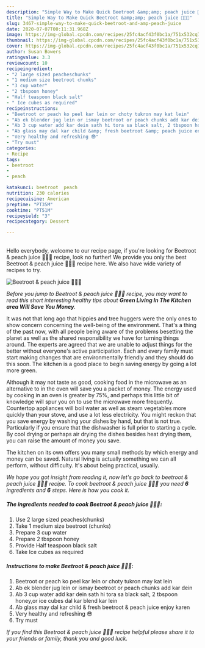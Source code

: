 ```yaml
---
description: "Simple Way to Make Quick Beetroot &amp;amp; peach juice 🍑🍯🍷"
title: "Simple Way to Make Quick Beetroot &amp;amp; peach juice 🍑🍯🍷"
slug: 3467-simple-way-to-make-quick-beetroot-and-amp-peach-juice
date: 2020-07-07T00:11:31.968Z
image: https://img-global.cpcdn.com/recipes/25fc4acf43f0bc1a/751x532cq70/beetroot-peach-juice-🍑🍯🍷-recipe-main-photo.jpg
thumbnail: https://img-global.cpcdn.com/recipes/25fc4acf43f0bc1a/751x532cq70/beetroot-peach-juice-🍑🍯🍷-recipe-main-photo.jpg
cover: https://img-global.cpcdn.com/recipes/25fc4acf43f0bc1a/751x532cq70/beetroot-peach-juice-🍑🍯🍷-recipe-main-photo.jpg
author: Susan Bowers
ratingvalue: 3.3
reviewcount: 10
recipeingredient:
- "2 large sized peacheschunks"
- "1 medium size beetroot chunks"
- "3 cup water"
- "2 tbspoon honey"
- "Half teaspoon black salt"
- " Ice cubes as required"
recipeinstructions:
- "Beetroot or peach ko peel kar lein or choty tukron may kat lein"
- "Ab ek blender jug lein or ismay beetroot or peach chunks add kar dein"
- "Ab 3 cup water add kar dein sath hi tora sa black salt, 2 tbspoon honey,or ice cubes dal kar blend kar lein"
- "Ab glass may dal kar child &amp; fresh beetroot &amp; peach juice enjoy karen"
- "Very healthy and refreshing 😎"
- "Try must"
categories:
- Recipe
tags:
- beetroot
- 
- peach

katakunci: beetroot  peach 
nutrition: 230 calories
recipecuisine: American
preptime: "PT35M"
cooktime: "PT51M"
recipeyield: "3"
recipecategory: Dessert

---
```

<br>
Hello everybody, welcome to our recipe page, if you're looking for Beetroot &amp; peach juice 🍑🍯🍷 recipe, look no further! We provide you only the best Beetroot &amp; peach juice 🍑🍯🍷 recipe here. We also have wide variety of recipes to try.
<br>


![Beetroot &amp; peach juice 🍑🍯🍷](https://img-global.cpcdn.com/recipes/25fc4acf43f0bc1a/751x532cq70/beetroot-peach-juice-🍑🍯🍷-recipe-main-photo.jpg)

<i>Before you jump to Beetroot &amp; peach juice 🍑🍯🍷 recipe, you may want to read this short interesting healthy tips about 
<strong>Green Living In The Kitchen area Will Save You Money</strong>.</i>
</br>

It was not that long ago that hippies and tree huggers were the only ones to show concern concerning the well-being of the environment. That's a thing of the past now, with all people being aware of the problems besetting the planet as well as the shared responsibility we have for turning things around. The experts are agreed that we are unable to adjust things for the better without everyone's active participation. Each and every family must start making changes that are environmentally friendly and they should do this soon. The kitchen is a good place to begin saving energy by going a lot more green.

Although it may not taste as good, cooking food in the microwave as an alternative to in the oven will save you a packet of money. The energy used by cooking in an oven is greater by 75%, and perhaps this little bit of knowledge will spur you on to use the microwave more frequently. Countertop appliances will boil water as well as steam vegetables more quickly than your stove, and use a lot less electricity. You might reckon that you save energy by washing your dishes by hand, but that is not true. Particularly if you ensure that the dishwasher is full prior to starting a cycle. By cool drying or perhaps air drying the dishes besides heat drying them, you can raise the amount of money you save.

The kitchen on its own offers you many small methods by which energy and money can be saved. Natural living is actually something we can all perform, without difficulty. It's about being practical, usually.


<i>We hope you got insight from reading it, now let's go back to beetroot &amp; peach juice 🍑🍯🍷 recipe. To cook beetroot &amp; peach juice 🍑🍯🍷 you need <strong>6</strong> ingredients and <strong>6</strong> steps. Here is how you cook it.
</i>

##### The ingredients needed to cook Beetroot &amp; peach juice 🍑🍯🍷:

1. Use 2 large sized peaches(chunks)
1. Take 1 medium size beetroot (chunks)
1. Prepare 3 cup water
1. Prepare 2 tbspoon honey
1. Provide Half teaspoon black salt
1. Take  Ice cubes as required


##### Instructions to make Beetroot &amp; peach juice 🍑🍯🍷:

1. Beetroot or peach ko peel kar lein or choty tukron may kat lein
1. Ab ek blender jug lein or ismay beetroot or peach chunks add kar dein
1. Ab 3 cup water add kar dein sath hi tora sa black salt, 2 tbspoon honey,or ice cubes dal kar blend kar lein
1. Ab glass may dal kar child &amp; fresh beetroot &amp; peach juice enjoy karen
1. Very healthy and refreshing 😎
1. Try must


<i>If you find this Beetroot &amp; peach juice 🍑🍯🍷 recipe helpful please share it to your friends or family, thank you and good luck.</i>
